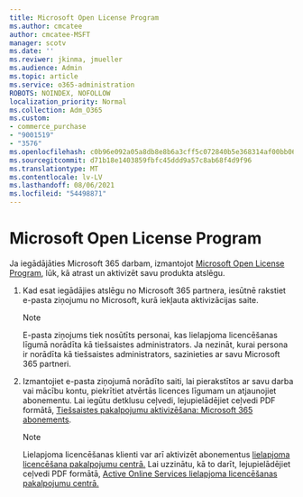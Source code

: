 ```yaml
---
title: Microsoft Open License Program
ms.author: cmcatee
author: cmcatee-MSFT
manager: scotv
ms.date: ''
ms.reviwer: jkinma, jmueller
ms.audience: Admin
ms.topic: article
ms.service: o365-administration
ROBOTS: NOINDEX, NOFOLLOW
localization_priority: Normal
ms.collection: Adm_O365
ms.custom:
- commerce_purchase
- "9001519"
- "3576"
ms.openlocfilehash: c0b96e092a05a8db8e8b6a3cff5c072840b5e368314af00bb065e03149df6b60
ms.sourcegitcommit: d71b18e1403859fbfc45ddd9a57c8ab68f4d9f96
ms.translationtype: MT
ms.contentlocale: lv-LV
ms.lasthandoff: 08/06/2021
ms.locfileid: "54498871"
---
```

# <a name="microsoft-open-license-program"></a>Microsoft Open License Program

Ja iegādājāties Microsoft 365 darbam, izmantojot [Microsoft Open License Program](https://go.microsoft.com/fwlink/p/?LinkID=613298), lūk, kā atrast un aktivizēt savu produkta atslēgu.

1. Kad esat iegādājies atslēgu no Microsoft 365 partnera, iesūtnē rakstiet e-pasta ziņojumu no Microsoft, kurā iekļauta aktivizācijas saite.

    > [!NOTE]
    > E-pasta ziņojums tiek nosūtīts personai, kas lielapjoma licencēšanas līgumā norādīta kā tiešsaistes administrators. Ja nezināt, kurai persona ir norādīta kā tiešsaistes administrators, sazinieties ar savu Microsoft 365 partneri.
1. Izmantojiet e-pasta ziņojumā norādīto saiti, lai pierakstītos ar savu darba vai mācību kontu, piekrītiet atvērtās licences līgumam un atjaunojiet abonementu. Lai iegūtu detklusu ceļvedi, lejupielādējiet ceļvedi PDF formātā, [Tiešsaistes pakalpojumu aktivizēšana: Microsoft 365 abonements](https://go.microsoft.com/fwlink/p/?LinkId=618100).

    > [!NOTE]
    > Lielapjoma licencēšanas klienti var arī aktivizēt abonementus [lielapjoma licencēšana pakalpojumu centrā.](https://go.microsoft.com/fwlink/p/?LinkID=282016) Lai uzzinātu, kā to darīt, lejupielādējiet ceļvedi PDF formātā, [Active Online Services lielapjoma licencēšanas pakalpojumu centrā.](https://go.microsoft.com/fwlink/p/?LinkId=618096)